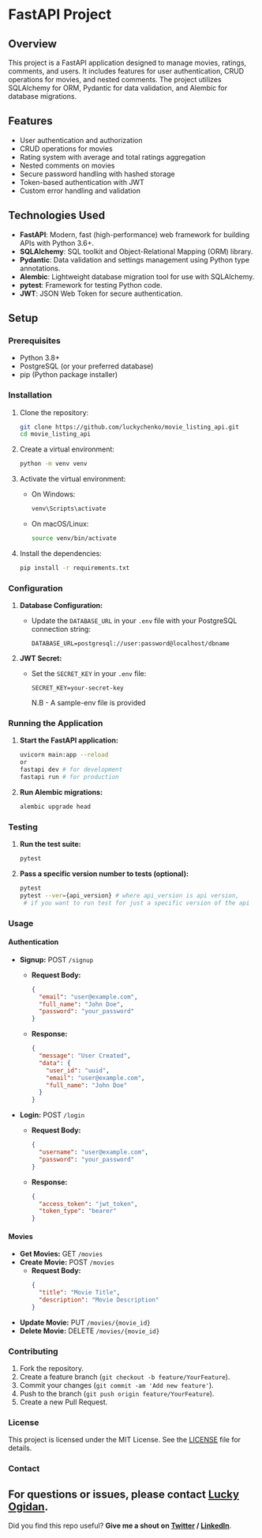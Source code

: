 
# FastAPI Project

## Overview

This project is a FastAPI application designed to manage movies, ratings, comments, and users. It includes features for user authentication, CRUD operations for movies, and nested comments. The project utilizes SQLAlchemy for ORM, Pydantic for data validation, and Alembic for database migrations.

## Features

- User authentication and authorization
- CRUD operations for movies
- Rating system with average and total ratings aggregation
- Nested comments on movies
- Secure password handling with hashed storage
- Token-based authentication with JWT
- Custom error handling and validation

## Technologies Used

- **FastAPI**: Modern, fast (high-performance) web framework for building APIs with Python 3.6+.
- **SQLAlchemy**: SQL toolkit and Object-Relational Mapping (ORM) library.
- **Pydantic**: Data validation and settings management using Python type annotations.
- **Alembic**: Lightweight database migration tool for use with SQLAlchemy.
- **pytest**: Framework for testing Python code.
- **JWT**: JSON Web Token for secure authentication.

## Setup

### Prerequisites

- Python 3.8+
- PostgreSQL (or your preferred database)
- pip (Python package installer)

### Installation

1. Clone the repository:
    ```bash
    git clone https://github.com/luckychenko/movie_listing_api.git
    cd movie_listing_api
    ```

2. Create a virtual environment:
    ```bash
    python -m venv venv
    ```

3. Activate the virtual environment:
    - On Windows:
      ```bash
      venv\Scripts\activate
      ```
    - On macOS/Linux:
      ```bash
      source venv/bin/activate
      ```

4. Install the dependencies:
    ```bash
    pip install -r requirements.txt
    ```

### Configuration

1. **Database Configuration:**
   - Update the `DATABASE_URL` in your `.env` file with your PostgreSQL connection string:
     ```
     DATABASE_URL=postgresql://user:password@localhost/dbname
     ```

2. **JWT Secret:**
   - Set the `SECRET_KEY` in your `.env` file:
     ```
     SECRET_KEY=your-secret-key
     ```
     N.B - A sample-env file is provided

### Running the Application

1. **Start the FastAPI application:**
    ```bash
    uvicorn main:app --reload  
    or
    fastapi dev # for development
    fastapi run # for production
    ```

2. **Run Alembic migrations:**
    ```bash
    alembic upgrade head
    ```

### Testing

1. **Run the test suite:**
    ```bash
    pytest
    ```

2. **Pass a specific version number to tests (optional):**
    ```bash
    pytest 
    pytest --ver={api_version} # where api_version is api version, 
     # if you want to run test for just a specific version of the api
    ```

### Usage

#### Authentication

- **Signup:** POST `/signup`
  - **Request Body:**
    ```json
    {
      "email": "user@example.com",
      "full_name": "John Doe",
      "password": "your_password"
    }
    ```
  - **Response:**
    ```json
    {
      "message": "User Created",
      "data": {
        "user_id": "uuid",
        "email": "user@example.com",
        "full_name": "John Doe"
      }
    }
    ```

- **Login:** POST `/login`
  - **Request Body:**
    ```json
    {
      "username": "user@example.com",
      "password": "your_password"
    }
    ```
  - **Response:**
    ```json
    {
      "access_token": "jwt_token",
      "token_type": "bearer"
    }
    ```

#### Movies

- **Get Movies:** GET `/movies`
- **Create Movie:** POST `/movies`
  - **Request Body:**
    ```json
    {
      "title": "Movie Title",
      "description": "Movie Description"
    }
    ```
- **Update Movie:** PUT `/movies/{movie_id}`
- **Delete Movie:** DELETE `/movies/{movie_id}`

### Contributing

1. Fork the repository.
2. Create a feature branch (`git checkout -b feature/YourFeature`).
3. Commit your changes (`git commit -am 'Add new feature'`).
4. Push to the branch (`git push origin feature/YourFeature`).
5. Create a new Pull Request.

### License

This project is licensed under the MIT License. See the [LICENSE](LICENSE) file for details.

### Contact

For questions or issues, please contact [Lucky Ogidan](mailto:luckychenko@gmail.com).
---
Did you find this repo useful? **Give me a shout on [Twitter](https://twitter.com/shadychenko) / [LinkedIn](https://www.linkedin.com/in/lucky-ogidan-302395138)**.


